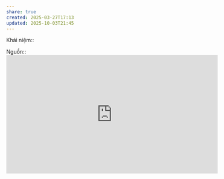 ```yaml
---
share: true
created: 2025-03-27T17:13
updated: 2025-10-03T21:45
---
```

Khái niệm:: 

Nguồn:: <iframe width="560" height="315" src="https://www.youtube.com/embed/OE_wbVLvUME?si=9ooiRfoigoaDrjwD" title="YouTube video player" frameborder="0" allow="accelerometer; autoplay; clipboard-write; encrypted-media; gyroscope; picture-in-picture; web-share" referrerpolicy="strict-origin-when-cross-origin" allowfullscreen></iframe>